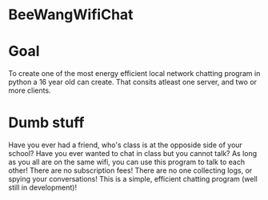 # BeeWangWifiChat
# Goal
To create one of the most energy efficient local network chatting program in python a 16 year old can create. 
That consits atleast one server, and two or more clients.

# Dumb stuff
Have you ever had a friend, who's class is at the opposide side of your school? 
Have you ever wanted to chat in class but you cannot talk?
As long as you all are on the same wifi, you can use this program to talk to each other!
There are no subscription fees! There are no one collecting logs, or spying your conversations!
This is a simple, efficient chatting program (well still in development)!
